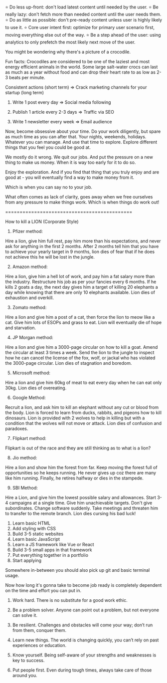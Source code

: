 
⭐️ Do less up-front: don't load latest content until needed by the user.
⭐️ Be really lazy: don't fetch more than needed content until the user needs them.
⭐️ Do as little as possible: don't pre-ready content unless user is highly likely to use it.
⭐️ Core user intent first: optimize for primary user scenario first, moving everything else out of the way.
⭐️ Be a step ahead of the user: using analytics to only prefetch the most likely next move of the user.

You might be wondering why there's a picture of a crocodile.

Fun facts: Crocodiles are considered to be one of the laziest and most energy efficient animals in the world. Some large salt-water crocs can last as much as a year without food and can drop their heart rate to as low as 2-3 beats per minute.

Consistent actions (short term) ⇒ Crack marketing channels for your startup (long term)

1. Write 1 post every day ⇒ Social media following

2. Publish 1 article every 2-3 days ⇒ Traffic via SEO

3. Write 1 newsletter every week ⇒ Email audience


Now, become obsessive about your time.
Do your work diligently, but spare as much time as you can after that. Your nights, weekends, holidays. Whatever you can manage.
And use that time to explore.
Explore different things that you feel you could be good at.

We mostly do it wrong.
We quit our jobs.
And put the pressure on a new thing to make us money.
When it is way too early for it to do so.

Enjoy the exploration.
And if you find that thing that you truly enjoy and are good at - you will eventually find a way to make money from it.

Which is when you can say no to your job.

What often comes as lack of clarity, goes away when we free ourselves from any pressure to make things work. Which is when things do work out!



============================================

How to kill a LION (Corporate Style)

1. Pfizer method:

Hire a lion, give him full rest, pay him more than his expectations, and never ask for anything in the first 2 months. After 2 months tell him that you have to achieve your yearly target in 9 months, lion dies of fear that if he does not achieve this he will be lost in the jungle.

2. Amazon method:

Hire a lion, give him a hell lot of work, and pay him a fat salary more than the industry. Restructure his job as per your fancies every 6 months. If he kills 2 goats a day, the next day gives him a target of killing 20 elephants a day while knowing that there are only 10 elephants available. Lion dies of exhaustion and overkill.

3. Zomato method:

Hire a lion and give him a post of a cat, then force the lion to meow like a cat. Give him lots of ESOPs and grass to eat. Lion will eventually die of hope and starvation.

4. JP Morgan method:

Hire a lion and give him a 3000-page circular on how to kill a goat. Amend the circular at least 3 times a week. Send the lion to the jungle to inspect how he can cancel the license of the fox, wolf, or jackal who has violated the 3000-page circular. Lion dies of stagnation and boredom.

5. Microsoft method:

Hire a lion and give him 60kg of meat to eat every day when he can eat only 30kg. Lion dies of overeating.

6. Google Method:

Recruit a lion, and ask him to kill an elephant without any cut or blood from the body. Lion is forced to learn from ducks, rabbits, and pigeons how to kill dinosaurs. Lion is provided with 2 wolves to help in killing but with a condition that the wolves will not move or attack. Lion dies of confusion and paradoxes.

7. Flipkart method:

Flipkart is out of the race and they are still thinking as to what is a lion?

8. Jio method:

Hire a lion and show him the forest from far. Keep moving the forest full of opportunities so he keeps running. He never gives up coz there are many like him running. Finally, he retires halfway or dies in the stampede.

9. SBI Method:

Hire a Lion, and give him the lowest possible salary and allowances. Start 3-4 campaigns at a single time. Give him unachievable targets. Don't give subordinates. Change software suddenly. Take meetings and threaten him to transfer to the remote branch. Lion dies cursing his bad luck!


1. Learn basic HTML
2. Add styling with CSS
3. Build 3-5 static websites
4. Learn basic JavaScript
5. Learn a JS framework like Vue or React
6. Build 3-5 small apps in that framework
7. Put everything together in a portfolio
8. Start applying

Somewhere in-between you should also pick up git and basic terminal usage.

Now how long it's gonna take to become job ready is completely dependent on the time and effort you can put in.


 
 1. Work hard. There is no substitute for a good work ethic.

2. Be a problem solver. Anyone can point out a problem, but not everyone can solve it.

3. Be resilient. Challenges and obstacles will come your way; don’t run from them, conquer them.

4. Learn new things. The world is changing quickly, you can’t rely on past experiences or education.

5. Know yourself. Being self-aware of your strengths and weaknesses is key to success.

6. Put people first. Even during tough times, always take care of those around you.


